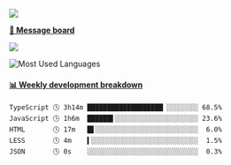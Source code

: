 [![](https://count.getloli.com/get/@SmaIIstars.github.readme)](https://count.getloli.com/)


[**💬 Message board**](https://chat.getloli.com/room/@SmaIIstars.github)

[![](https://chat.getloli.com/room/@SmaIIstars.github/svg?width=600&height=100&limit=20&theme=light&fontSize=14)](https://chat.getloli.com/room/@SmaIIstars.github)


![Most Used Languages](https://github-readme-stats.vercel.app/api/top-langs/?username=SmaIIstars&theme=dark&layout=compact)

<!-- waka-box start -->
#### <a href="https://gist.github.com/e31f5e1b7a15ee54e2fc8fca68aa5e2b" target="_blank">📊 Weekly development breakdown</a>
```text
TypeScript 🕓 3h14m ███████████████████▏░░░░░░░░ 68.5%
JavaScript 🕓 1h6m  ██████▌░░░░░░░░░░░░░░░░░░░░░ 23.6%
HTML       🕓 17m   █▋░░░░░░░░░░░░░░░░░░░░░░░░░░  6.0%
LESS       🕓 4m    ▍░░░░░░░░░░░░░░░░░░░░░░░░░░░  1.5%
JSON       🕓 0s    ░░░░░░░░░░░░░░░░░░░░░░░░░░░░  0.3%
```
<!-- Powered by https://github.com/YouEclipse/waka-box-go . -->
<!-- waka-box end -->
